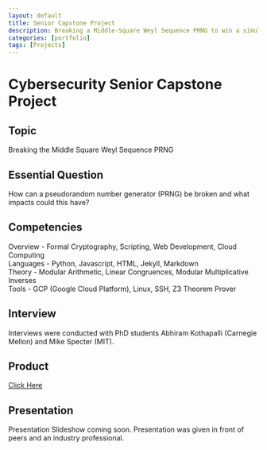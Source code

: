 ```yaml
---
layout: default
title: Senior Capstone Project
description: Breaking a Middle-Square Weyl Sequence PRNG to win a simulated lottery
categories: [portfolio]
tags: [Projects]
---
```


# Cybersecurity Senior Capstone Project

## Topic

Breaking the Middle Square Weyl Sequence PRNG

## Essential Question

How can a pseudorandom number generator (PRNG) be broken and what impacts could this have?

## Competencies
Overview - Formal Cryptography, Scripting, Web Development, Cloud Computing
<br>
Languages - Python, Javascript, HTML, Jekyll, Markdown
<br>
Theory - Modular Arithmetic, Linear Congruences, Modular Multiplicative Inverses
<br>
Tools - GCP (Google Cloud Platform), Linux, SSH, Z3 Theorem Prover

## Interview

Interviews were conducted with PhD students Abhiram Kothapalli (Carnegie Mellon) and Mike Specter (MIT).

## Product

[Click Here](/2020/10/16/capstone-demo.html)

## Presentation

Presentation Slideshow coming soon. Presentation was given in front of peers and an industry professional.